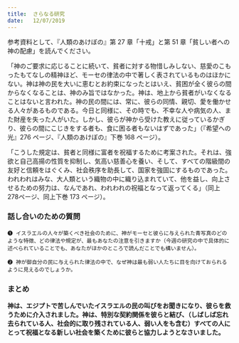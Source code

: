 ```yaml
---
title:  さらなる研究
date:   12/07/2019
---
```


参考資料として、『人類のあけぼの』第 27 章「十戒」と第 51 章「貧しい者への神の配慮」を読んでください。

「神のご要求に応じることに続いて、貧者に対する物惜しみしない、慈愛のこもったもてなしの精神ほど、モーセの律法の中で著しく表されているものはほかにない。神は神の民を大いに恵むとお約束になったとはいえ、貧困が全く彼らの間からなくなることは、神のみ旨ではなかった。神は、地上から貧者がいなくなることはないと言われた。神の民の間には、常に、彼らの同情、親切、愛を働かせる人々があるものである。今日と同様に、その時でも、不幸な人や病気の人、また財産を失った人がいた。しかし、彼らが神から受けた教えに従っているかぎり、彼らの間にこじきをする者も、食に困る者もないはずであった」（『希望への光』276 ページ、『人類のあけぼの』下巻 168 ページ）。

「こうした規定は、貧者と同様に富者を祝福するために考案された。それは、強欲と自己高揚の性質を抑制し、気高い慈善心を養い、そして、すべての階級間の友好と信頼をはぐくみ、社会秩序を助長して、国家を強固にするものであった。われわれはみな、大人類という織物の中に織り込まれていて、他を益し、向上させるための努力は、なんであれ、われわれの祝福となって返ってくる」（同上 278ページ、同上下巻 173 ページ）。

### 話し合いのための質問

`❶ イスラエルの人々が築くべき社会のために、神がモーセと彼らに与えられた青写真のどのような特徴、どの律法や規定が、最もあなたの注意を引きますか（今週の研究の中で具体的に述べられていることでも、あなたがほかのところで読んだことでも構いません）。`

`❷ 神が御自分の民に与えられた律法の中で、なぜ神は最も弱い人たちに目を向けておられるように見えるのでしょうか。`

### まとめ
**神は、エジプトで苦しんでいたイスラエルの民の叫びをお聞きになり、彼らを救うために介入されました。神は、特別な契約関係を彼らと結び、（しばしば忘れ去られている人、社会的に取り残されている人、弱い人をも含む）すべての人にとって祝福となる新しい社会を築くために彼らと協力しようとなさいました。**